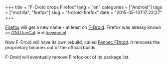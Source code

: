+++
title = "F-Droid drops Firefox"
lang = "en"
categories = ["Android"]
tags = ["mozilla", "firefox"]
slug = "f-droid-firefox"
date = "2015-05-10T17:22:27"
+++

[Firefox](https://www.mozilla.org/en-US/firefox/new/) will get a new name - at least on [F-Droid](https://f-droid.org). Firefox was alreasy known as [GNU IceCat](http://www.gnu.org/software/gnuzilla/) and [Iceweasel](https://wiki.debian.org/Iceweasel).

Now F-Droid will have its own rebuild, called [Fennec FDroid](https://f-droid.org/repository/browse/?fdfilter=firefox&fdid=org.mozilla.fennec_fdroid). It removes the proprietary binaries out of the official builds.

F-Droid will eventually remove Firefox out of its package list.
